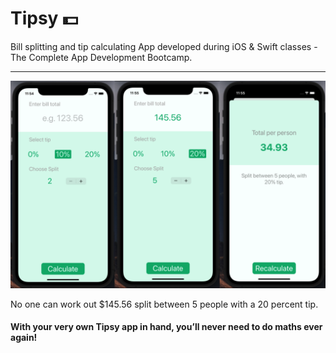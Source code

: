 # Tipsy 💵

Bill splitting and tip calculating App developed during iOS &amp; Swift classes - The Complete App Development Bootcamp.  

-----

![Images App](imagesApp.png)

No one can work out $145.56 split between 5 people with a 20 percent tip. 
#### With your very own Tipsy app in hand, you’ll never need to do maths ever again!
